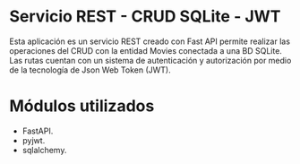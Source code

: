 # Servicio REST - CRUD SQLite - JWT 

Esta aplicación es un servicio REST creado con Fast API permite realizar las operaciones del CRUD con la entidad Movies conectada a una BD SQLite. Las rutas cuentan con un sistema de autenticación y autorización por medio de la tecnología de Json Web Token (JWT).

# Módulos utilizados
- FastAPI.
- pyjwt.
- sqlalchemy.
